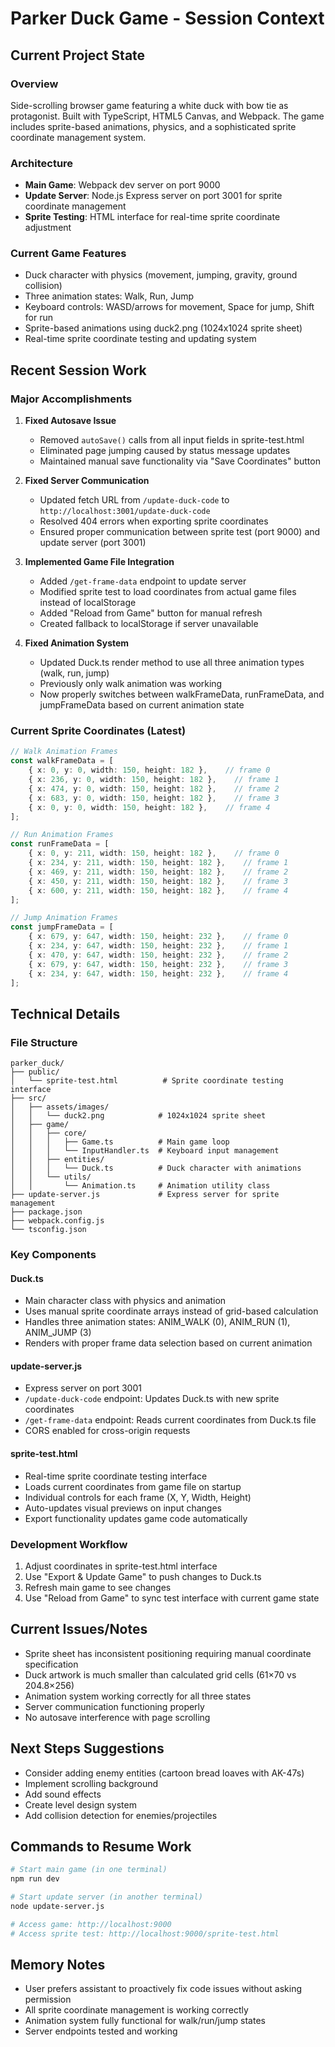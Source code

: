 # Parker Duck Game - Session Context

## Current Project State

### Overview
Side-scrolling browser game featuring a white duck with bow tie as protagonist. Built with TypeScript, HTML5 Canvas, and Webpack. The game includes sprite-based animations, physics, and a sophisticated sprite coordinate management system.

### Architecture
- **Main Game**: Webpack dev server on port 9000
- **Update Server**: Node.js Express server on port 3001 for sprite coordinate management
- **Sprite Testing**: HTML interface for real-time sprite coordinate adjustment

### Current Game Features
- Duck character with physics (movement, jumping, gravity, ground collision)
- Three animation states: Walk, Run, Jump
- Keyboard controls: WASD/arrows for movement, Space for jump, Shift for run
- Sprite-based animations using duck2.png (1024x1024 sprite sheet)
- Real-time sprite coordinate testing and updating system

## Recent Session Work

### Major Accomplishments

1. **Fixed Autosave Issue**
   - Removed `autoSave()` calls from all input fields in sprite-test.html
   - Eliminated page jumping caused by status message updates
   - Maintained manual save functionality via "Save Coordinates" button

2. **Fixed Server Communication**
   - Updated fetch URL from `/update-duck-code` to `http://localhost:3001/update-duck-code`
   - Resolved 404 errors when exporting sprite coordinates
   - Ensured proper communication between sprite test (port 9000) and update server (port 3001)

3. **Implemented Game File Integration**
   - Added `/get-frame-data` endpoint to update server
   - Modified sprite test to load coordinates from actual game files instead of localStorage
   - Added "Reload from Game" button for manual refresh
   - Created fallback to localStorage if server unavailable

4. **Fixed Animation System**
   - Updated Duck.ts render method to use all three animation types (walk, run, jump)
   - Previously only walk animation was working
   - Now properly switches between walkFrameData, runFrameData, and jumpFrameData based on current animation state

### Current Sprite Coordinates (Latest)
```typescript
// Walk Animation Frames
const walkFrameData = [
    { x: 0, y: 0, width: 150, height: 182 },    // frame 0
    { x: 236, y: 0, width: 150, height: 182 },    // frame 1
    { x: 474, y: 0, width: 150, height: 182 },    // frame 2
    { x: 683, y: 0, width: 150, height: 182 },    // frame 3
    { x: 0, y: 0, width: 150, height: 182 },    // frame 4
];

// Run Animation Frames
const runFrameData = [
    { x: 0, y: 211, width: 150, height: 182 },    // frame 0
    { x: 234, y: 211, width: 150, height: 182 },    // frame 1
    { x: 469, y: 211, width: 150, height: 182 },    // frame 2
    { x: 450, y: 211, width: 150, height: 182 },    // frame 3
    { x: 600, y: 211, width: 150, height: 182 },    // frame 4
];

// Jump Animation Frames
const jumpFrameData = [
    { x: 679, y: 647, width: 150, height: 232 },    // frame 0
    { x: 234, y: 647, width: 150, height: 232 },    // frame 1
    { x: 470, y: 647, width: 150, height: 232 },    // frame 2
    { x: 679, y: 647, width: 150, height: 232 },    // frame 3
    { x: 234, y: 647, width: 150, height: 232 },    // frame 4
];
```

## Technical Details

### File Structure
```
parker_duck/
├── public/
│   └── sprite-test.html          # Sprite coordinate testing interface
├── src/
│   ├── assets/images/
│   │   └── duck2.png            # 1024x1024 sprite sheet
│   ├── game/
│   │   ├── core/
│   │   │   ├── Game.ts          # Main game loop
│   │   │   └── InputHandler.ts  # Keyboard input management
│   │   ├── entities/
│   │   │   └── Duck.ts          # Duck character with animations
│   │   └── utils/
│   │       └── Animation.ts     # Animation utility class
├── update-server.js             # Express server for sprite management
├── package.json
├── webpack.config.js
└── tsconfig.json
```

### Key Components

#### Duck.ts
- Main character class with physics and animation
- Uses manual sprite coordinate arrays instead of grid-based calculation
- Handles three animation states: ANIM_WALK (0), ANIM_RUN (1), ANIM_JUMP (3)
- Renders with proper frame data selection based on current animation

#### update-server.js
- Express server on port 3001
- `/update-duck-code` endpoint: Updates Duck.ts with new sprite coordinates
- `/get-frame-data` endpoint: Reads current coordinates from Duck.ts file
- CORS enabled for cross-origin requests

#### sprite-test.html
- Real-time sprite coordinate testing interface
- Loads current coordinates from game file on startup
- Individual controls for each frame (X, Y, Width, Height)
- Auto-updates visual previews on input changes
- Export functionality updates game code automatically

### Development Workflow
1. Adjust coordinates in sprite-test.html interface
2. Use "Export & Update Game" to push changes to Duck.ts
3. Refresh main game to see changes
4. Use "Reload from Game" to sync test interface with current game state

## Current Issues/Notes
- Sprite sheet has inconsistent positioning requiring manual coordinate specification
- Duck artwork is much smaller than calculated grid cells (61×70 vs 204.8×256)
- Animation system working correctly for all three states
- Server communication functioning properly
- No autosave interference with page scrolling

## Next Steps Suggestions
- Consider adding enemy entities (cartoon bread loaves with AK-47s)
- Implement scrolling background
- Add sound effects
- Create level design system
- Add collision detection for enemies/projectiles

## Commands to Resume Work
```bash
# Start main game (in one terminal)
npm run dev

# Start update server (in another terminal)  
node update-server.js

# Access game: http://localhost:9000
# Access sprite test: http://localhost:9000/sprite-test.html
```

## Memory Notes
- User prefers assistant to proactively fix code issues without asking permission
- All sprite coordinate management is working correctly
- Animation system fully functional for walk/run/jump states
- Server endpoints tested and working 